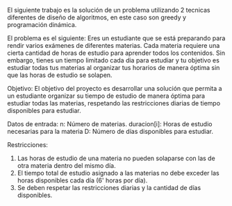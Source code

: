 El siguiente trabajo es la solución de un problema utilizando 2 tecnicas diferentes de diseño de algoritmos, en este caso son greedy y programación dinámica.

El problema es el siguiente:
Eres un estudiante que se está preparando para rendir varios exámenes de diferentes materias. 
Cada materia requiere una cierta cantidad de horas de estudio para aprender todos los contenidos.
Sin embargo, tienes un tiempo limitado cada dia para estudiar y tu objetivo es estudiar todas 
tus materias al organizar tus horarios de manera óptima sin que las horas de estudio se solapen.

Objetivo:
El objetivo del proyecto es desarrollar una solución que permita a un estudiante organizar su tiempo de estudio de manera 
óptima para estudiar todas las materias, respetando las restricciones diarias de tiempo disponibles para estudiar.

Datos de entrada:
n: Número de materias.
duracion[i]: Horas de estudio necesarias para la materia
D: Número de días disponibles para estudiar.

Restricciones:
1. Las horas de estudio de una materia no pueden solaparse con las de otra materia dentro del mismo día.
2. El tiempo total de estudio asignado a las materias no debe exceder las horas disponibles cada día (6' horas por día).
3. Se deben respetar las restricciones diarias y la cantidad de días disponibles.
